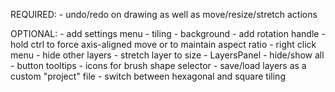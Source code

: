 
REQUIRED:
	- undo/redo on drawing as well as move/resize/stretch actions

OPTIONAL:
	- add settings menu
		- tiling
		- background
	- add rotation handle
	- hold ctrl to force axis-aligned move or to maintain aspect ratio
	- right click menu
		- hide other layers
		- stretch layer to size
	- LayersPanel
		- hide/show all
		- button tooltips
	- icons for brush shape selector
	- save/load layers as a custom "project" file
	- switch between hexagonal and square tiling
	
		